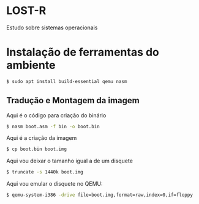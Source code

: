 # LOST-R
Estudo sobre sistemas operacionais

# Instalação de ferramentas do ambiente
```bash
$ sudo apt install build-essential qemu nasm
```

## Tradução e Montagem da imagem
Aqui é o código para criação do binário
```bash
$ nasm boot.asm -f bin -o boot.bin
```

Aqui é a criação da imagem
```bash
$ cp boot.bin boot.img
```

Aqui vou deixar o tamanho igual a de um disquete
```bash
$ truncate -s 1440k boot.img
```

Aqui vou emular o disquete no QEMU:
```bash
$ qemu-system-i386 -drive file=boot.img,format=raw,index=0,if=floppy
```